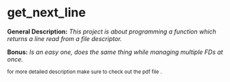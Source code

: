 # get_next_line

**General Description:**
  *This project is about programming a function which returns a line read from a file descriptor.*

**Bonus:**
  *Is an easy one, does the same thing while managing multiple FDs at once.*

<sup>for more detailed description make sure to check out the pdf file .</sup>
